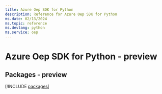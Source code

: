 ```yaml
---
title: Azure Oep SDK for Python
description: Reference for Azure Oep SDK for Python
ms.date: 02/13/2024
ms.topic: reference
ms.devlang: python
ms.service: oep
---
```

# Azure Oep SDK for Python - preview
## Packages - preview
[!INCLUDE [packages](oep-index.md)]